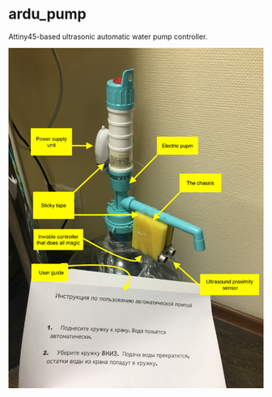 # ardu_pump
Attiny45-based ultrasonic automatic water pump controller.

![ardu_pump](https://github.com/mar0x/ardu_pump/raw/master/ardu_pump.jpg)
